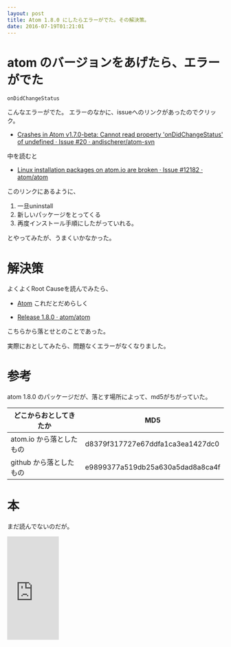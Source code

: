 ```yaml
---
layout: post
title: Atom 1.8.0 にしたらエラーがでた。その解決策。
date: 2016-07-19T01:21:01
---
```


# atom のバージョンをあげたら、エラーがでた

```
onDidChangeStatus
```

こんなエラーがでた。
エラーのなかに、issueへのリンクがあったのでクリック。

* [Crashes in Atom v1.7.0-beta: Cannot read property 'onDidChangeStatus' of undefined · Issue #20 · andischerer/atom-svn](https://github.com/andischerer/atom-svn/issues/20)

中を読むと

* [Linux installation packages on atom.io are broken · Issue #12182 · atom/atom](https://github.com/atom/atom/issues/12182)

このリンクにあるように、

1. 一旦uninstall
2. 新しいパッケージをとってくる
3. 再度インストール手順にしたがっていれる。

とやってみたが、うまくいかなかった。

# 解決策

よくよくRoot Causeを読んでみたら、
* [Atom](https://atom.io/)
これだとだめらしく

* [Release 1.8.0 · atom/atom](https://github.com/atom/atom/releases/tag/v1.8.0)

こちらから落とせとのことであった。

実際におとしてみたら、問題なくエラーがなくなりました。

# 参考

atom 1.8.0 のパッケージだが、落とす場所によって、md5がちがっていた。


|どこからおとしてきたか|MD5|
| - | - |
|atom.io から落としたもの|d8379f317727e67ddfa1ca3ea1427dc0|
|github から落としたもの|e9899377a519db25a630a5dad8a8ca4f|


# 本

まだ読んでないのだが。

<iframe src="http://rcm-fe.amazon-adsystem.com/e/cm?lt1=_blank&bc1=000000&IS2=1&bg1=FFFFFF&fc1=000000&lc1=0000FF&t=mi3002-22&o=9&p=8&l=as4&m=amazon&f=ifr&ref=ss_til&asins=4774182702" style="width:120px;height:240px;" scrolling="no" marginwidth="0" marginheight="0" frameborder="0"></iframe>
